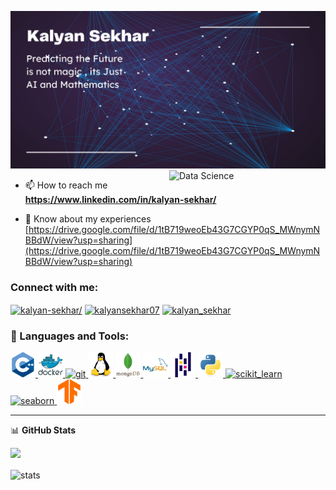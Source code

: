![logo](https://github.com/KalyanSekhar7/KalyanSekhar7/blob/main/background%20banner.jpg)
<img align="right" alt="Data Science" width="250" src="https://miro.medium.com/max/1400/1*a-HMfeg5w-W02Nrw21iPtg.gif">

- 📫 How to reach me **https://www.linkedin.com/in/kalyan-sekhar/**

- 📄 Know about my experiences [https://drive.google.com/file/d/1tB719weoEb43G7CGYP0qS_MWnymNBBdW/view?usp=sharing](https://drive.google.com/file/d/1tB719weoEb43G7CGYP0qS_MWnymNBBdW/view?usp=sharing)

<h3 align="left">Connect with me:</h3>
<p align="left">
<a href="https://linkedin.com/in/kalyan-sekhar/" target="blank"><img align="center" src="https://raw.githubusercontent.com/rahuldkjain/github-profile-readme-generator/master/src/images/icons/Social/linked-in-alt.svg" alt="kalyan-sekhar/" height="30" width="40" /></a>
<a href="https://kaggle.com/kalyansekhar07" target="blank"><img align="center" src="https://raw.githubusercontent.com/rahuldkjain/github-profile-readme-generator/master/src/images/icons/Social/kaggle.svg" alt="kalyansekhar07" height="30" width="40" /></a>
<a href="https://www.leetcode.com/kalyan_sekhar" target="blank"><img align="center" src="https://raw.githubusercontent.com/rahuldkjain/github-profile-readme-generator/master/src/images/icons/Social/leet-code.svg" alt="kalyan_sekhar" height="30" width="40" /></a>
</p>

<h3 align="left">🚀 Languages and Tools:</h3>
<p align="left">
  <a href="https://www.w3schools.com/cpp/" target="_blank" rel="noreferrer">
    <img src="https://raw.githubusercontent.com/devicons/devicon/master/icons/cplusplus/cplusplus-original.svg" alt="cplusplus" width="40" height="40"/>
  </a>
  <a href="https://www.docker.com/" target="_blank" rel="noreferrer">
    <img src="https://raw.githubusercontent.com/devicons/devicon/master/icons/docker/docker-original-wordmark.svg" alt="docker" width="40" height="40"/>
  </a>
  <a href="https://git-scm.com/" target="_blank" rel="noreferrer">
    <img src="https://www.vectorlogo.zone/logos/git-scm/git-scm-icon.svg" alt="git" width="40" height="40"/>
  </a>
  <a href="https://www.linux.org/" target="_blank" rel="noreferrer">
    <img src="https://raw.githubusercontent.com/devicons/devicon/master/icons/linux/linux-original.svg" alt="linux" width="40" height="40"/>
  </a>
  <a href="https://www.mongodb.com/" target="_blank" rel="noreferrer">
    <img src="https://raw.githubusercontent.com/devicons/devicon/master/icons/mongodb/mongodb-original-wordmark.svg" alt="mongodb" width="40" height="40"/>
  </a>
  <a href="https://www.mysql.com/" target="_blank" rel="noreferrer">
    <img src="https://raw.githubusercontent.com/devicons/devicon/master/icons/mysql/mysql-original-wordmark.svg" alt="mysql" width="40" height="40"/>
  </a>
  <a href="https://pandas.pydata.org/" target="_blank" rel="noreferrer">
    <img src="https://raw.githubusercontent.com/devicons/devicon/master/icons/pandas/pandas-original.svg" alt="pandas" width="40" height="40"/>
  </a>
  <a href="https://www.python.org" target="_blank" rel="noreferrer">
    <img src="https://raw.githubusercontent.com/devicons/devicon/master/icons/python/python-original.svg" alt="python" width="40" height="40"/>
  </a>
  <a href="https://scikit-learn.org/" target="_blank" rel="noreferrer">
    <img src="https://raw.githubusercontent.com/scikit-learn/scikit-learn/main/doc/logos/scikit-learn-logo-notext.png" alt="scikit_learn" width="40" height="40"/>
  </a>
  <a href="https://seaborn.pydata.org/" target="_blank" rel="noreferrer">
    <img src="https://seaborn.pydata.org/_images/logo-mark-lightbg.svg" alt="seaborn" width="40" height="40"/>
  </a>
  <a href="https://www.tensorflow.org" target="_blank" rel="noreferrer">
    <img src="https://raw.githubusercontent.com/devicons/devicon/master/icons/tensorflow/tensorflow-original.svg" alt="tensorflow" width="40" height="40"/>
  </a>
</p>

---

📊 **GitHub Stats**  
<p>
<img src="https://github-readme-stats.vercel.app/api/top-langs?username=kalyansekhar7&show_icons=true&locale=en&layout=compact&theme=tokyonight&hide=html,css,jupyter%20notebook" />
</p>


<p>
  <img align="center" src="https://github-readme-stats.vercel.app/api?username=kalyansekhar7&show_icons=true&locale=en&theme=tokyonight" alt="stats" />
</p>
